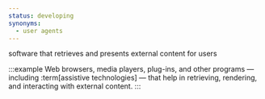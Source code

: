 ```yaml
---
status: developing
synonyms:
  - user agents
---
```


software that retrieves and presents external content for users

:::example
Web browsers, media players, plug-ins, and other programs — including :term[assistive technologies] — that help in retrieving, rendering, and interacting with external content.
:::